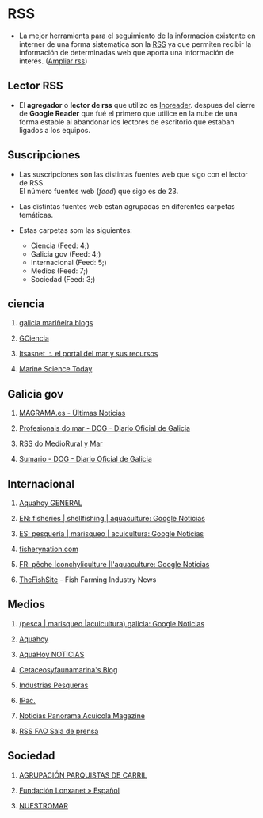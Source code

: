 # RSS

* La mejor herramienta para el seguimiento de la información existente en interner de una forma sistematica  son la [RSS](https://es.wikipedia.org/wiki/RSS) ya que permiten recibir la información de determinadas web que aporta una información de interés. ([Ampliar rss](http://www.rss.nom.es/))

## Lector RSS

* El __agregador__ o __lector de rss__ que utilizo es [Inoreader](http://www.inoreader.com/). despues del cierre de __Google Reader__ que fué el primero que utilice en la nube de una forma estable al abandonar los lectores de escritorio que estaban ligados a los equipos.



## Suscripciones

* Las suscripciones son las distintas fuentes web que sigo con el lector de RSS.  
El número fuentes web (_feed_) que sigo es de 23.

* Las distintas fuentes web estan agrupadas en diferentes carpetas temáticas.

* Estas carpetas som las siguientes:
	* Ciencia (Feed: 4;)
	* Galicia gov (Feed: 4;)
	* Internacional (Feed: 5;)
	* Medios (Feed: 7;)
	* Sociedad (Feed: 3;)
 
## ciencia

1. [galicia mariñeira blogs](http://www.galiciamarineira.info/blog/feed)

1. [GCiencia](http://www.gciencia.com/feed/)

1. [Itsasnet .:. el portal del mar y sus recursos](http://www.itsasnet.com/feed/)

1. [Marine Science Today](http://marinesciencetoday.com/feed/)

## Galicia gov

1. [MAGRAMA.es - Últimas Noticias](http://www.magrama.gob.es/es/pesca/noticiasRss.aspx)

1. [Profesionais do mar - DOG - Diario Oficial de Galicia](http://www.xunta.es/diario-oficial-galicia/rss/Taxonomia21022_gl.rss)

1. [RSS do MedioRural y Mar](http://www.xunta.es/novas_rss.htm?category=Taxonomias/Web/Novas/Departamentos/Medio_Rural_Mar/)

1. [Sumario - DOG - Diario Oficial de Galicia](http://www.xunta.es/diario-oficial-galicia/rss/Sumario_gl.rss)

## Internacional

1. [Aquahoy GENERAL](http://www.aquahoy.com/noticias/general?format=feed&type=rss)

1. [EN: fisheries | shellfishing | aquaculture: Google Noticias](https://news.google.com/news/feeds?pz=1&cf=all&ned=es&hl=es&q=fisheries%20%7C%20shellfishing%20%7C%20aquaculture&output=rss)

1. [ES: pesquería | marisqueo | acuicultura: Google Noticias](https://news.google.com/news/feeds?pz=1&cf=all&ned=es&hl=es&q=pesquer%C3%ADa%20%7C%20marisqueo%20%7C%20acuicultura&output=rss)

1. [fisherynation.com](http://fisherynation.com/feed)

1. [FR: pêche |conchyliculture |l'aquaculture: Google Noticias](http://news.google.com/news?pz=1&cf=all&ned=es&hl=es&q=p%C3%AAche+%7Cconchyliculture+%7Cl%27aquaculture&output=rss)

1. [TheFishSite](http://www.thefishsite.com/rss/all.php) - Fish Farming Industry News

## Medios

1. [(pesca | marisqueo |acuicultura) galicia: Google Noticias](http://news.google.es/news?ned=es&ie=UTF-8&q=(pesca%20|%20%20marisqueo%20|acuicultura)%20galicia&scoring=n&output=rss)

1. [Aquahoy](http://www.aquahoy.com/?format=feed&type=rss)

1. [AquaHoy NOTICIAS](http://www.aquahoy.com/noticias?format=feed&type=rss)

1. [Cetaceosyfaunamarina's Blog](http://cetaceosyfaunamarina.wordpress.com/feed/)

1. [Industrias Pesqueras](http://www.industriaspesqueras.com/noticias/rss.xml)

1. [IPac.](http://www.ipacuicultura.com/noticias/rss.xml)

1. [Noticias Panorama Acuicola Magazine](http://www.panoramaacuicola.com/noticias.rss)

1. [RSS FAO Sala de prensa](http://www.fao.org/news/es/?no_cache=1&feed_id=16872&type=334)
 
## Sociedad

1. [AGRUPACIÓN PARQUISTAS DE CARRIL](http://agrupocarril.blogia.com/index.xml)

1. [Fundación Lonxanet » Español](http://www.fundacionlonxanet.org/feed/)

1. [NUESTROMAR](http://www.nuestromar.org/rss.xml)

